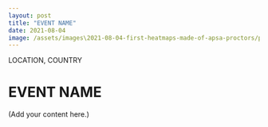 ```yaml
---
layout: post
title: "EVENT NAME"
date: 2021-08-04
image: /assets/images\2021-08-04-first-heatmaps-made-of-apsa-proctors/pic01.jpg
---
```


<span class="date">LOCATION, COUNTRY</span>

# EVENT NAME

(Add your content here.)
